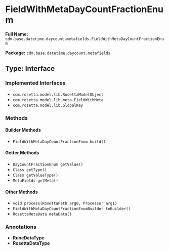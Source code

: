 # FieldWithMetaDayCountFractionEnum

**Full Name:** `cdm.base.datetime.daycount.metafields.FieldWithMetaDayCountFractionEnum`

**Package:** `cdm.base.datetime.daycount.metafields`

## Type: Interface

### Implemented Interfaces

- `com.rosetta.model.lib.RosettaModelObject`
- `com.rosetta.model.lib.meta.FieldWithMeta`
- `com.rosetta.model.lib.GlobalKey`

### Methods

#### Builder Methods

- `FieldWithMetaDayCountFractionEnum build()`

#### Getter Methods

- `DayCountFractionEnum getValue()`
- `Class getType()`
- `Class getValueType()`
- `MetaFields getMeta()`

#### Other Methods

- `void process(RosettaPath arg0, Processor arg1)`
- `FieldWithMetaDayCountFractionEnumBuilder toBuilder()`
- `RosettaMetaData metaData()`

### Annotations

- **RuneDataType**
- **RosettaDataType**

